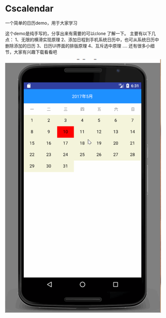 # Cscalendar
一个简单的日历demo，用于大家学习

这个demo是纯手写的，分享出来有需要的可以clone 了解一下。
主要有以下几点：
1、无限的横滑实现原理
2、添加日程到手机系统日历中，也可从系统日历中删除添加的日历
3、日历UI界面的排版原理
4、互斥选中原理
....
还有很多小细节，大家有兴趣下载看看吧




![](https://github.com/anypwx/Cscalendar/blob/master/cccc.gif)
